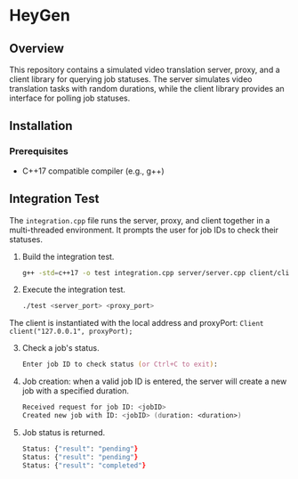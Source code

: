 # HeyGen

## Overview
This repository contains a simulated video translation server, proxy, and a client library for querying job statuses. The server simulates video translation tasks with random durations, while the client library provides an interface for polling job statuses.

## Installation

### Prerequisites
- C++17 compatible compiler (e.g., g++)

## Integration Test
The `integration.cpp` file runs the server, proxy, and client together in a multi-threaded environment. It prompts the user for job IDs to check their statuses.

1. Build the integration test.

   ```zsh
   g++ -std=c++17 -o test integration.cpp server/server.cpp client/client.cpp threadpool/thread-pool.cpp proxy/proxy.cpp -lpthread

2. Execute the integration test.
   ```zsh
   ./test <server_port> <proxy_port>

The client is instantiated with the local address and proxyPort: `Client client("127.0.0.1", proxyPort);`

3.  Check a job's status.      
      ```zsh
      Enter job ID to check status (or Ctrl+C to exit):
      ```

4. Job creation: when a valid job ID is entered, the server will create a new job with a specified duration.
   ```zsh
   Received request for job ID: <jobID>
   Created new job with ID: <jobID> (duration: <duration>)
   ```

5. Job status is returned.
   ```zsh
   Status: {"result": "pending"}
   Status: {"result": "pending"}
   Status: {"result": "completed"}
   ```
